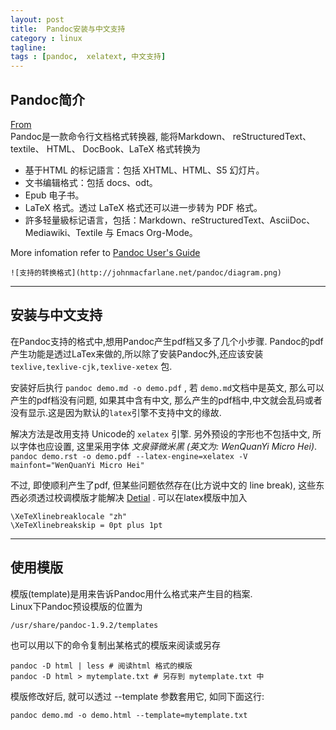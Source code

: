 ```yaml
---
layout: post
title:  Pandoc安装与中文支持
category : linux
tagline:  
tags : [pandoc,  xelatext, 中文支持]
---
```


## Pandoc简介 
[From](http://www.openfoundry.org/tw/foss-programs/8814-pandoc-)   
Pandoc是一款命令行文档格式转换器, 能将Markdown、 reStructuredText、 textile、 HTML、 DocBook、LaTeX 格式转换为

* 基于HTML 的标记語言：包括 XHTML、HTML、S5 幻灯片。
* 文书编辑格式：包括 docs、odt。
* Epub 电子书。
* LaTeX 格式。透过 LaTeX 格式还可以进一步转为 PDF 格式。
* 許多轻量級标记语言，包括：Markdown、reStructuredText、AsciiDoc、Mediawiki、Textile 与 Emacs Org-Mode。

More infomation refer to [Pandoc User's Guide](http://johnmacfarlane.net/pandoc/README.html)

    ![支持的转换格式](http://johnmacfarlane.net/pandoc/diagram.png)   

---------------------
## 安装与中文支持
在Pandoc支持的格式中,想用Pandoc产生pdf档又多了几个小步骤. Pandoc的pdf产生功能是透过LaTex来做的,所以除了安装Pandoc外,还应该安装`texlive,texlive-cjk,texlive-xetex`
包. 

安装好后执行 `pandoc demo.md -o demo.pdf` , 若 `demo.md`文档中是英文, 那么可以产生的pdf档没有问题, 如果其中含有中文, 那么产生的pdf档中,中文就会乱码或者没有显示.这是因为默认的`latex`引擎不支持中文的缘故. 

解决方法是改用支持 Unicode的 `xelatex` 引擎. 另外预设的字形也不包括中文, 所以字体也应设置, 这里采用字体 *文泉驿微米黑 (英文为: WenQuanYi Micro Hei)*.      
`pandoc demo.rst -o demo.pdf --latex-engine=xelatex -V mainfont="WenQuanYi Micro Hei"`

不过, 即使顺利产生了pdf, 但某些问题依然存在(比方说中文的 line break), 这些东西必须透过校调模版才能解决 [Detial](http://electronic-blue.wikidot.com/doc:xetex) .  可以在latex模版中加入
    
    \XeTeXlinebreaklocale "zh"   
    \XeTeXlinebreakskip = 0pt plus 1pt   

---------------------
## 使用模版
模版(template)是用来告诉Pandoc用什么格式来产生目的档案.    
Linux下Pandoc预设模版的位置为

    /usr/share/pandoc-1.9.2/templates

也可以用以下的命令复制出某格式的模版来阅读或另存

    pandoc -D html | less # 阅读html 格式的模版   
    pandoc -D html > mytemplate.txt # 另存到 mytemplate.txt 中

模版修改好后, 就可以透过 --template 参数套用它, 如同下面这行:

    pandoc demo.md -o demo.html --template=mytemplate.txt





